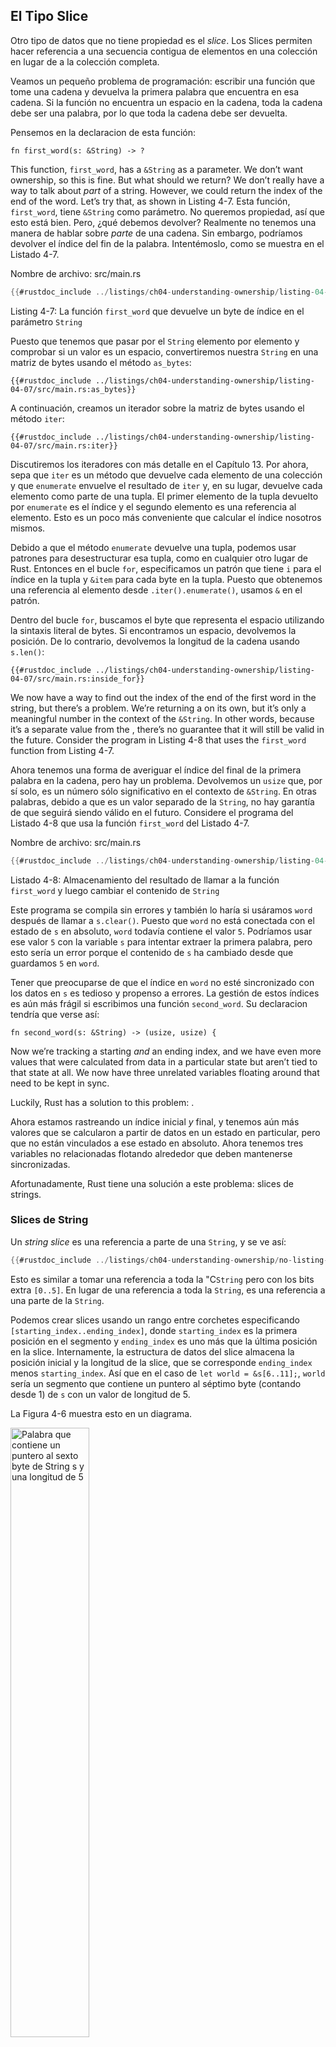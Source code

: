 ## El Tipo Slice

Otro tipo de datos que no tiene propiedad es el *slice*. Los Slices permiten
hacer referencia a una secuencia contigua de elementos en una colección en lugar de 
a la colección completa.

Veamos un pequeño problema de programación: escribir una función que tome una cadena y
devuelva la primera palabra que encuentra en esa cadena. Si la función no encuentra un
espacio en la cadena, toda la cadena debe ser una palabra, por lo que toda la cadena
debe ser devuelta.

Pensemos en la declaracion de esta función:

```rust,ignore
fn first_word(s: &String) -> ?
```

This function, `first_word`, has a `&String` as a parameter. We don’t want
ownership, so this is fine. But what should we return? We don’t really have a
way to talk about *part* of a string. However, we could return the index of the
end of the word. Let’s try that, as shown in Listing 4-7.
Esta función, `first_word`, tiene `&String` como parámetro. No queremos
propiedad, así que esto está bien. Pero, ¿qué debemos devolver? Realmente no tenemos una
manera de hablar sobre *parte* de una cadena. Sin embargo, podríamos devolver el índice del
fin de la palabra. Intentémoslo, como se muestra en el Listado 4-7.

<span class="filename">Nombre de archivo: src/main.rs</span>

```rust
{{#rustdoc_include ../listings/ch04-understanding-ownership/listing-04-07/src/main.rs:here}}
```

<span class="caption">Listing 4-7: La función `first_word` que devuelve un
byte de índice en el parámetro `String`</span>

Puesto que tenemos que pasar por el `String` elemento por elemento y comprobar si
un valor es un espacio, convertiremos nuestra `String` en una matriz de bytes usando el
método `as_bytes`:

```rust,ignore
{{#rustdoc_include ../listings/ch04-understanding-ownership/listing-04-07/src/main.rs:as_bytes}}
```

A continuación, creamos un iterador sobre la matriz de bytes usando el método `iter`:

```rust,ignore
{{#rustdoc_include ../listings/ch04-understanding-ownership/listing-04-07/src/main.rs:iter}}
```

Discutiremos los iteradores con más detalle en el Capítulo 13. Por ahora, sepa que `iter`
es un método que devuelve cada elemento de una colección y que `enumerate`
envuelve el resultado de `iter` y, en su lugar, devuelve cada elemento como parte de una tupla.
El primer elemento de la tupla devuelto por `enumerate` es el índice y el
segundo elemento es una referencia al elemento. Esto es un poco más conveniente
que calcular el índice nosotros mismos.

Debido a que el método `enumerate` devuelve una tupla, podemos usar patrones para
desestructurar esa tupla, como en cualquier otro lugar de Rust. Entonces en el 
bucle `for`, especificamos un patrón que tiene `i` para el índice en la tupla y `&item`
para cada byte en la tupla. Puesto que obtenemos una referencia al elemento
desde `.iter().enumerate()`, usamos `&` en el patrón.

Dentro del bucle `for`, buscamos el byte que representa el espacio
utilizando la sintaxis literal de bytes. Si encontramos un espacio, devolvemos la posición.
De lo contrario, devolvemos la longitud de la cadena usando `s.len()`:

```rust,ignore
{{#rustdoc_include ../listings/ch04-understanding-ownership/listing-04-07/src/main.rs:inside_for}}
```

We now have a way to find out the index of the end of the first word in the
string, but there’s a problem. We’re returning a  on its own, but it’s
only a meaningful number in the context of the `&String`. In other words,
because it’s a separate value from the , there’s no guarantee that it
will still be valid in the future. Consider the program in Listing 4-8 that
uses the `first_word` function from Listing 4-7.

Ahora tenemos una forma de averiguar el índice del final de la primera palabra en la
cadena, pero hay un problema. Devolvemos un `usize` que, por sí solo, es
un número sólo significativo en el contexto de `&String`. En otras palabras,
debido a que es un valor separado de la `String`, no hay garantía de que
seguirá siendo válido en el futuro. Considere el programa del Listado 4-8 que
usa la función `first_word` del Listado 4-7.

<span class="filename">Nombre de archivo: src/main.rs</span>

```rust
{{#rustdoc_include ../listings/ch04-understanding-ownership/listing-04-08/src/main.rs:here}}
```

<span class="caption">Listado 4-8: Almacenamiento del resultado de llamar a la función `first_word` y 
luego cambiar el contenido de `String`</span>

Este programa se compila sin errores y también lo haría si usáramos `word`
después de llamar a `s.clear()`. Puesto que `word` no está conectada con el estado de `s`
en absoluto, `word` todavía contiene el valor `5`. Podríamos usar ese valor `5` con
la variable `s` para intentar extraer la primera palabra, pero esto sería un error
porque el contenido de `s` ha cambiado desde que guardamos `5` en `word`.

Tener que preocuparse de que el índice en `word` no esté sincronizado con los datos en
`s` es tedioso y propenso a errores. La gestión de estos índices es aún más frágil si
escribimos una función `second_word`. Su declaracion tendría que verse así:

```rust,ignore
fn second_word(s: &String) -> (usize, usize) {
```

Now we’re tracking a starting *and* an ending index, and we have even more
values that were calculated from data in a particular state but aren’t tied to
that state at all. We now have three unrelated variables floating around that
need to be kept in sync.

Luckily, Rust has a solution to this problem: .

Ahora estamos rastreando un índice inicial *y* final, y tenemos aún más
valores que se calcularon a partir de datos en un estado en particular, pero que no están vinculados a
ese estado en absoluto. Ahora tenemos tres variables no relacionadas flotando alrededor que
deben mantenerse sincronizadas.

Afortunadamente, Rust tiene una solución a este problema: slices de strings.

### Slices de String

Un *string slice* es una referencia a parte de una `String`, y se ve así:

```rust
{{#rustdoc_include ../listings/ch04-understanding-ownership/no-listing-17-slice/src/main.rs:here}}
```

Esto es similar a tomar una referencia a toda la "C`String` pero con los bits extra
`[0..5]`. En lugar de una referencia a toda la `String`, es una referencia
a una parte de la `String`.

Podemos crear slices usando un rango entre corchetes especificando
`[starting_index..ending_index]`, donde `starting_index` es la primera posición
en el segmento y `ending_index` es uno más que la última posición en la slice.
Internamente, la estructura de datos del slice almacena la posición inicial y
la longitud de la slice, que se corresponde `ending_index` menos
`starting_index`. Así que en el caso de `let world = &s[6..11];`, `world` sería
un segmento que contiene un puntero al séptimo byte (contando desde 1) de `s` con un valor de longitud de 5.

La Figura 4-6 muestra esto en un diagrama.

<img alt="Palabra que contiene un puntero al sexto byte de String s y una longitud de 5" src="img/trpl04-06.svg" class="center" style="width: 50%;" />

<span class="caption">Figura 4-6: Slice de cadena que hace referencia a parte de una
`String`</span>

Con la sintaxis de rango `..` de Rust, si desea comenzar en el primer índice (cero),
puede eliminar el valor antes de los dos puntos. En otras palabras, esto es equivalente:

```rust
let s = String::from("hello");

let slice = &s[0..2];
let slice = &s[..2];
```

Del mismo modo, si su slice incluye el último byte de la `String`,
puede eliminar el número final. Eso significa que esto es equivalente:

```rust
let s = String::from("hello");

let len = s.len();

let slice = &s[3..len];
let slice = &s[3..];
```

También puede eliminar ambos valores para tomar una slice de toda la cadena. Esto es equivalente:

```rust
let s = String::from("hello");

let len = s.len();

let slice = &s[0..len];
let slice = &s[..];
```

> Nota: Los índices de rango de slice de cadena deben ocurrir en fronteras de carácter UTF-8 válido.
> Si intenta crear un slice en medio de un carácter multibyte, su programa se cerrará con un error.
> Con el fin de introducir slices de cadena, asumimos ASCII solo en esta sección; una
> discusión más detallada sobre el manejo de UTF-8 se encuentra en la sección [“Almacenamiento de Texto con
> codificación UTF-8 con cadenas”][strings]<!-- ignore --> del Capítulo 8.

Con toda esta información en mente, reescribamos `first_word` para devolver una
slice. El tipo que significa "string slice" se escribe como `&str`:

<span class="filename">Nombre de archivo: src/main.rs</span>

```rust
{{#rustdoc_include ../listings/ch04-understanding-ownership/no-listing-18-first-word-slice/src/main.rs:here}}
```

Obtenemos el índice para el final de la palabra de la misma manera que lo hicimos en Listado
4-7, buscando la primera aparición de un espacio. Cuando encontramos un espacio,
devolvemos un slice de cadena usando el inicio de la cadena y el índice del espacio
como los índices inicial y final.

Ahora, cuando llamamos a `first_word`, obtenemos un valor único que está vinculado a los
datos subyacentes. El valor se compone de una referencia al punto de partida del
slice y el número de elementos en el.

Devolver un segmento también funcionaría para una función `second_word`:

```rust,ignore
fn second_word(s: &String) -> &str {
```

Ahora tenemos una API sencilla que es mucho más difícil de estropear, porque el
compilador se asegurará de que las referencias a la `String` sigan siendo válidas. ¿Recuerda
el error en el programa del Listado 4-8, cuando llevamos el índice al final de la
primera palabra pero luego borró la cadena, por lo que nuestro índice no era válido? Ese código fue
lógicamente incorrecto, pero no mostró ningún error inmediato. Los problemas
aparecer más tarde si seguimos intentando usar el índice de la primera palabra con una
cadena. Las slices hacen que este error sea imposible y nos hacen saber que tenemos un problema con
nuestro código mucho antes. El uso de la versión de slice de `first_word` arrojará un
error en tiempo de compilación:

<span class="filename">​​Nombre de archivo: src/main.rs</span>

```rust,ignore,does_not_compile
{{#rustdoc_include ../listings/ch04-understanding-ownership/no-listing-19-slice-error/src/main.rs:here}}
```

Este es el error del compilador:

```console
{{#include ../listings/ch04-understanding-ownership/no-listing-19-slice-error/output.txt}}
```

Recall from the borrowing rules that if we have an immutable reference to
something, we cannot also take a mutable reference. Because `clear` needs to
truncate the `String`, it needs to get a mutable reference. Rust disallows
this, and compilation fails. Not only has Rust made our API easier to use, but
it has also eliminated an entire class of errors at compile time!
Recuerde de las reglas de préstamos que si tenemos una referencia inmutable a
algo, no podemos tomar también una referencia mutable. Ya que `clear` necesita
truncar el `String`, necesita obtener una referencia mutable. Rust no permite
esto, y la compilación falla. Rust no solo ha hecho que nuestra API sea más fácil de usar, sino que
¡también ha eliminado toda una clase de errores en tiempo de compilación!

#### Los Literales de Cadena son Slices

Recuerde que hablamos de que los literales de cadena se almacenan dentro del binario. Ahora
que conocemos sobre los slices, podemos entender correctamente los literales de cadena:

```rust
let s = "Hello, world!";
```

El tipo de `s` aquí es `&str`: es un slice que apunta a ese punto específico del
binario. Esta es también la razón por la que los literales de cadena son inmutables; `&str` es un
referencia inmutable.

#### String Slices como Parametros

Knowing that you can take slices of literals and `String` values leads us to
one more improvement on `first_word`, and that’s its signature:
Saber que puede tomar slices de literales y valores de `String` nos lleva a
una mejora más en `first_word`, y esta es su declaración:

```rust,ignore
fn first_word(s: &String) -> &str {
```

Un rustáceo más experimentado escribiría la declaración que se muestra en el Listado 4-9
en su lugar porque nos permite usar la misma función en ambos valores, `&String`
y `&str`.

```rust,ignore
{{#rustdoc_include ../listings/ch04-understanding-ownership/listing-04-09/src/main.rs:here}}
```

<span class="caption">Listado 4-9: Mejorando la función `first_word` usando
un slice de cadena para el tipo del parámetro `s`</span>

Si tenemos un slicede cadena, podemos pasarlo directamente. Si tenemos una `String`,
puede pasar una slice de toda la `String`. Definiendo una función para tomar una cadena
slice en lugar de una referencia a una `String` hace que nuestra API sea más general y útil
sin perder ninguna funcionalidad:

<span class="filename">Nombre de archivo: src/main.rs</span>

```rust
{{#rustdoc_include ../listings/ch04-understanding-ownership/listing-04-09/src/main.rs:usage}}
```

### Otros Slices

Los slices de cadena, como puede imaginar, son específicos de las cadenas. Pero hay
también un tipo de slice más general. Considere esta matriz:

```rust
let a = [1, 2, 3, 4, 5];
```

Así como podríamos querer referirnos a una parte de una cadena, podríamos querer referirnos
a parte de una matriz. Lo haríamos así:

```rust
let a = [1, 2, 3, 4, 5];

let slice = &a[1..3];

assert_eq!(slice, &[2, 3]);
```

Este slice tiene el tipo `&[i32]`. Funciona de la misma manera que los string slices,
almacenando una referencia al primer elemento y una longitud. Usará este tipo de
slice para todo tipo de colecciones. Discutiremos estas colecciones en
detalle cuando hablamos de vectores en el Capítulo 8.

## Sumario

The concepts of ownership, borrowing, and slices ensure memory safety in Rust
programs at compile time. The Rust language gives you control over your memory
usage in the same way as other systems programming languages, but having the
owner of data automatically clean up that data when the owner goes out of scope
means you don’t have to write and debug extra code to get this control.

Ownership affects how lots of other parts of Rust work, so we’ll talk about
these concepts further throughout the rest of the book. Let’s move on to
Chapter 5 and look at grouping pieces of data together in a .
Los conceptos de propiedad, préstamo y slices garantizan la seguridad de la memoria en programas Rust
en tiempo de compilación. El lenguaje Rust le da control sobre su uso de memoria
de la misma manera que otros lenguajes de programación de sistemas, pero teniendo
la propiedad de los datos, se limpian automáticamente esos datos cuando el propietario sale del alcance,
lo que significa que no tiene que escribir ni depurar código adicional para obtener este control.

La propiedad afecta el funcionamiento de muchas otras partes de Rust, por lo que hablaremos de
estos conceptos más adelante a lo largo del resto del libro. Movámonos al
Capítulo 5 y observe cómo agrupar piezas de datos en una `struct`.


[strings]: ch08-02-strings.html#almacenando-texto-codificado-utf-8-con-strings
